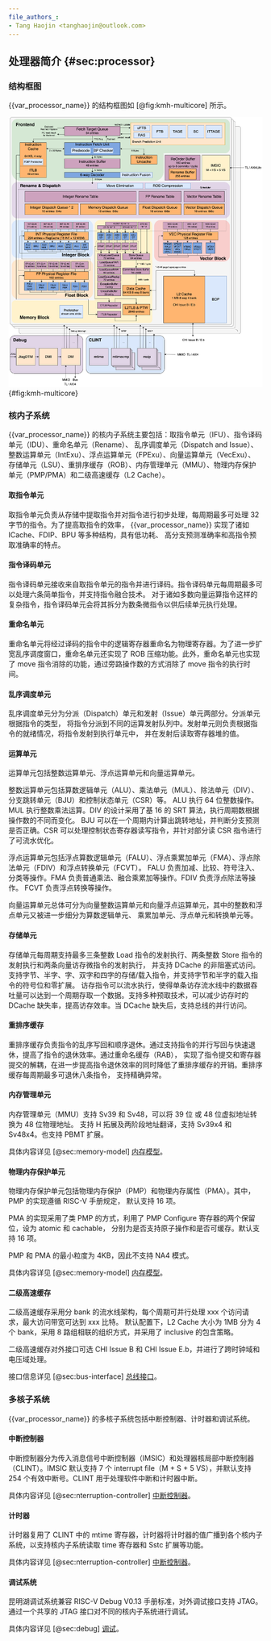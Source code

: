 ```yaml
---
file_authors_:
- Tang Haojin <tanghaojin@outlook.com> 
---
```


## 处理器简介 {#sec:processor}

### 结构框图

{{var_processor_name}} 的结构框图如 [@fig:kmh-multicore] 所示。

![{{var_processor_name}} 微架构框图](figs/kmh-multicore.svg){#fig:kmh-multicore}

### 核内子系统

{{var_processor_name}} 的核内子系统主要包括：取指令单元（IFU）、指令译码单元（IDU）、重命名单元（Rename）、
乱序调度单元（Dispatch and Issue）、整数运算单元（IntExu）、浮点运算单元（FPExu）、向量运算单元（VecExu）、
存储单元（LSU）、重排序缓存（ROB）、内存管理单元（MMU）、物理内存保护单元（PMP/PMA）和二级高速缓存（L2 Cache）。

#### 取指令单元

取指令单元负责从存储中提取指令并对指令进行初步处理，每周期最多可处理 32 字节的指令。为了提高取指令的效率，
{{var_processor_name}} 实现了诸如 ICache、FDIP、BPU 等多种结构，具有低功耗、
高分支预测准确率和高指令预取准确率的特点。

#### 指令译码单元

指令译码单元接收来自取指令单元的指令并进行译码。指令译码单元每周期最多可以处理六条简单指令，并支持指令融合技术。
对于诸如多数向量运算指令这样的复杂指令，指令译码单元会将其拆分为数条微指令以供后续单元执行处理。

#### 重命名单元

重命名单元将经过译码的指令中的逻辑寄存器重命名为物理寄存器。为了进一步扩宽乱序调度窗口，重命名单元还实现了
ROB 压缩功能。此外，重命名单元也实现了 move 指令消除的功能，通过旁路操作数的方式消除了 move 指令的执行时间。

#### 乱序调度单元

乱序调度单元分为分派（Dispatch）单元和发射（Issue）单元两部分。分派单元根据指令的类型，
将指令分派到不同的运算发射队列中。发射单元则负责根据指令的就绪情况，将指令发射到执行单元中，
并在发射后读取寄存器堆的值。

#### 运算单元

运算单元包括整数运算单元、浮点运算单元和向量运算单元。

整数运算单元包括算数逻辑单元（ALU）、乘法单元（MUL）、除法单元（DIV）、分支跳转单元（BJU）和控制状态单元（CSR）等。
ALU 执行 64 位整数操作。MUL 执行整数乘法运算。DIV 的设计采用了基 16 的 SRT 算法，执行周期数根据操作数的不同而变化。
BJU 可以在一个周期内计算出跳转地址，并判断分支预测是否正确。CSR 可以处理控制状态寄存器读写指令，并针对部分读 CSR
指令进行了可流水优化。

浮点运算单元包括浮点算数逻辑单元（FALU）、浮点乘累加单元（FMA）、浮点除法单元（FDIV）和浮点转换单元（FCVT）。
FALU 负责加减、比较、符号注入、分类等操作。FMA 负责普通乘法、融合乘累加等操作。FDIV 负责浮点除法等操作。
FCVT 负责浮点转换等操作。

向量运算单元总体可分为向量整数运算单元和向量浮点运算单元，其中的整数和浮点单元又被进一步细分为算数逻辑单元、
乘累加单元、浮点单元和转换单元等。

#### 存储单元

存储单元每周期支持最多三条整数 Load 指令的发射执行、两条整数 Store 指令的发射执行和两条向量访存微指令的发射执行，
并支持 DCache 的非阻塞式访问。支持字节、半字、字、双字和四字的存储/载入指令，并支持字节和半字的载入指令的符号位和零扩展。
访存指令可以流水执行，使得单条访存流水线中的数据吞吐量可以达到一个周期存取一个数据。支持多种预取技术，可以减少访存时的
DCache 缺失率，提高访存效率。当 DCache 缺失后，支持总线的并行访问。

#### 重排序缓存

重排序缓存负责指令的乱序写回和顺序退休。通过支持指令的并行写回与快速退休，提高了指令的退休效率。通过重命名缓存（RAB），
实现了指令提交和寄存器提交的解耦，在进一步提高指令退休效率的同时降低了重排序缓存的开销。重排序缓存每周期最多可退休八条指令，
支持精确异常。

#### 内存管理单元

内存管理单元（MMU）支持 Sv39 和 Sv48，可以将 39 位 或 48 位虚拟地址转换为 48 位物理地址。
支持 H 拓展及两阶段地址翻译，支持 Sv39x4 和 Sv48x4。也支持 PBMT 扩展。

具体内容详见 [@sec:memory-model] [内存模型](memory-model.md)。

#### 物理内存保护单元

物理内存保护单元包括物理内存保护（PMP）和物理内存属性（PMA）。其中，PMP 的实现遵循 RISC-V 手册规定，
默认支持 16 项。

PMA 的实现采用了类 PMP 的方式，利用了 PMP Configure 寄存器的两个保留位，设为 atomic 和 cachable，
分别为是否支持原子操作和是否可缓存。默认支持 16 项。

PMP 和 PMA 的最小粒度为 4KB，因此不支持 NA4 模式。

具体内容详见 [@sec:memory-model] [内存模型](memory-model.md)。

#### 二级高速缓存

二级高速缓存采用分 bank 的流水线架构，每个周期可并行处理 xxx 个访问请求，最大访问带宽可达到 xxx 比特。
默认配置下，L2 Cache 大小为 1MB 分为 4 个 bank，采用 8 路组相联的组织方式，并采用了 inclusive
的包含策略。

二级高速缓存对外接口可选 CHI Issue B 和 CHI Issue E.b，并进行了跨时钟域和电压域处理。

接口信息详见 [@sec:bus-interface] [总线接口](bus-interface.md)。

### 多核子系统

{{var_processor_name}} 的多核子系统包括中断控制器、计时器和调试系统。

#### 中断控制器

中断控制器分为传入消息信号中断控制器（IMSIC）和处理器核局部中断控制器（CLINT）。IMSIC 默认支持 7 个
interrupt file（M + S + 5 VS），并默认支持 254 个有效中断号。CLINT 用于处理软件中断和计时器中断。

具体内容详见 [@sec:nterruption-controller] [中断控制器](nterruption-controller.md)。

#### 计时器

计时器复用了 CLINT 中的 mtime 寄存器，计时器将计时器的值广播到各个核内子系统，以支持核内子系统读取 time
寄存器和 Sstc 扩展等功能。

具体内容详见 [@sec:nterruption-controller] [中断控制器](nterruption-controller.md)。

#### 调试系统

昆明湖调试系统兼容 RISC-V Debug V0.13 手册标准，对外调试接口支持 JTAG。通过一个共享的 JTAG
接口对不同的核内子系统进行调试。

具体内容详见 [@sec:debug] [调试](debug.md)。

